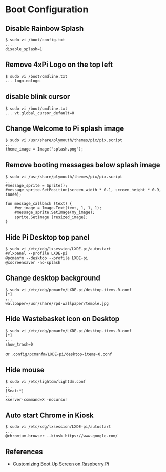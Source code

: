 # Boot Configuration

## Disable Rainbow Splash

```
$ sudo vi /boot/config.txt
...
disable_splash=1
```

## Remove 4xPi Logo on the top left

```
$ sudo vi /boot/cmdline.txt
... logo.nologo
```

## disable blink cursor

```
$ sudo vi /boot/cmdline.txt
... vt.global_cursor_default=0
```

## Change Welcome to Pi splash image

```
$ sudo vi /usr/share/plymouth/themes/pix/pix.script
...
theme_image = Image("splash.png");
```

## Remove booting messages below splash image

```
$ sudo vi /usr/share/plymouth/themes/pix/pix.script
...
#message_sprite = Sprite();
#message_sprite.SetPosition(screen_width * 0.1, screen_height * 0.9, 10000);

fun message_callback (text) {
    #my_image = Image.Text(text, 1, 1, 1);
    #message_sprite.SetImage(my_image);
    sprite.SetImage (resized_image);
}
```

## Hide Pi Desktop top panel

```
$ sudo vi /etc/xdg/lxsession/LXDE-pi/autostart
#@lxpanel --profile LXDE-pi
@pcmanfm --desktop --profile LXDE-pi
@xscreensaver -no-splash
```

## Change desktop background

```
$ sudo vi /etc/xdg/pcmanfm/LXDE-pi/desktop-items-0.conf
[*]
...
wallpaper=/usr/share/rpd-wallpaper/temple.jpg
```

## Hide Wastebasket icon on Desktop

```
$ sudo vi /etc/xdg/pcmanfm/LXDE-pi/desktop-items-0.conf
[*]
...
show_trash=0
```

or `.config/pcmanfm/LXDE-pi/desktop-items-0.conf`

## Hide mouse

```
$ sudo vi /etc/lightdm/lightdm.conf
...
[Seat:*]
...
xserver-command=X -nocursor
```

## Auto start Chrome in Kiosk

```
$ sudo vi /etc/xdg/lxsession/LXDE-pi/autostart
...
@chromium-browser --kiosk https://www.google.com/
```

## References
- [Customizing Boot Up Screen on Raspberry Pi](https://scribles.net/customizing-boot-up-screen-on-raspberry-pi/)

